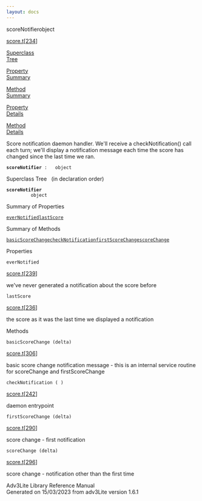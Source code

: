 ```yaml
---
layout: docs
---
```

<span class="title">scoreNotifier</span><span class="type">object</span>

[score.t](../file/score.t.html)\[[234](../source/score.t.html#234)\]

[Superclass  
Tree](#_SuperClassTree_)

[Property  
Summary](#_PropSummary_)

[Method  
Summary](#_MethodSummary_)

[Property  
Details](#_Properties_)

[Method  
Details](#_Methods_)

<div class="fdesc">

Score notification daemon handler. We'll receive a checkNotification()
call each turn; we'll display a notification message each time the score
has changed since the last time we ran.

**`scoreNotifier`**` :   object`

</div>

<span id="_SuperClassTree_"></span>

<div class="mjhd">

<span class="hdln">Superclass Tree</span>   (in declaration order)

</div>

**`scoreNotifier`**  
`         object`  
<span id="_PropSummary_"></span>

<div class="mjhd">

<span class="hdln">Summary of Properties</span>  

</div>

[`everNotified`](#everNotified)[`lastScore`](#lastScore)

<span id="_MethodSummary_"></span>

<div class="mjhd">

<span class="hdln">Summary of Methods</span>  

</div>

[`basicScoreChange`](#basicScoreChange)[`checkNotification`](#checkNotification)[`firstScoreChange`](#firstScoreChange)[`scoreChange`](#scoreChange)

<span id="_Properties_"></span>

<div class="mjhd">

<span class="hdln">Properties</span>  

</div>

<span id="everNotified"></span>

`everNotified`

[score.t](../file/score.t.html)\[[239](../source/score.t.html#239)\]

<div class="desc">

we've never generated a notification about the score before

</div>

<span id="lastScore"></span>

`lastScore`

[score.t](../file/score.t.html)\[[236](../source/score.t.html#236)\]

<div class="desc">

the score as it was the last time we displayed a notification

</div>

<span id="_Methods_"></span>

<div class="mjhd">

<span class="hdln">Methods</span>  

</div>

<span id="basicScoreChange"></span>

`basicScoreChange (delta)`

[score.t](../file/score.t.html)\[[306](../source/score.t.html#306)\]

<div class="desc">

basic score change notification message - this is an internal service
routine for scoreChange and firstScoreChange

</div>

<span id="checkNotification"></span>

`checkNotification ( )`

[score.t](../file/score.t.html)\[[242](../source/score.t.html#242)\]

<div class="desc">

daemon entrypoint

</div>

<span id="firstScoreChange"></span>

`firstScoreChange (delta)`

[score.t](../file/score.t.html)\[[290](../source/score.t.html#290)\]

<div class="desc">

score change - first notification

</div>

<span id="scoreChange"></span>

`scoreChange (delta)`

[score.t](../file/score.t.html)\[[296](../source/score.t.html#296)\]

<div class="desc">

score change - notification other than the first time

</div>

<div class="ftr">

Adv3Lite Library Reference Manual  
Generated on 15/03/2023 from adv3Lite version 1.6.1

</div>
